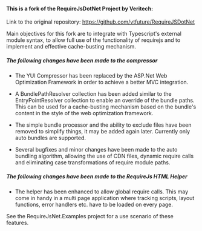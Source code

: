 
#### This is a fork of the RequireJsDotNet Project by Veritech:

Link to the original repository: https://github.com/vtfuture/RequireJSDotNet

Main objectives for this fork are to integrate with Typescript's external module syntax, 
to allow full use of the functionality of requirejs and to implement and effective cache-busting mechanism. 

##### The following changes have been made to the compressor

* The YUI Compressor has been replaced by the ASP.Net Web Optimization Framework 
in order to achieve a better MVC integration.

* A BundlePathResolver collection has been added similar to the EntryPointResolver collection 
to enable an override of the bundle paths.
This can be used for a cache-busting mechanism based on the bundle's content in the style of the web optimization framework.

* The simple bundle processor and the ability to exclude files have been removed to simplify things, it may be added again later. Currently only auto bundles are supported.

* Several bugfixes and minor changes have been made to the auto bundling algorithm, allowing the use of CDN files, dynamic require calls and eliminating case transformations of require module paths. 

##### The following changes have been made to the RequireJs HTML Helper

* The helper has been enhanced to allow global require calls. This may come in handy in a multi page application where 
tracking scripts, layout functions, error handlers etc. have to be loaded on every page.


See the RequireJsNet.Examples project for a use scenario of these features.
